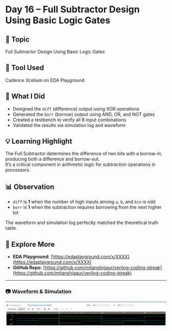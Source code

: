 # Day 16 – Full Subtractor Design Using Basic Logic Gates

## 🧠 Topic
Full Subtractor Design Using Basic Logic Gates

## 🔧 Tool Used
Cadence Xcelium on EDA Playground

## 📌 What I Did
- Designed the `diff` (difference) output using XOR operations  
- Generated the `borr` (borrow) output using AND, OR, and NOT gates  
- Created a testbench to verify all 8 input combinations  
- Validated the results via simulation log and waveform  

## 💡 Learning Highlight
The Full Subtractor determines the difference of two bits with a borrow-in, producing both a difference and borrow-out.  
It’s a critical component in arithmetic logic for subtraction operations in processors.

## 📊 Observation
- `diff` is **1** when the number of high inputs among `a`, `b`, and `bin` is odd  
- `borr` is **1** when the subtraction requires borrowing from the next higher bit  

The waveform and simulation log perfectly matched the theoretical truth table.

## 🔗 Explore More
- **EDA Playground:** [https://edaplayground.com/x/XXXX](https://edaplayground.com/x/XXXX)  
- **GitHub Repo:** [https://github.com/mitanshigaur/verilog-coding-streak](https://github.com/mitanshigaur/verilog-coding-streak)

---

### 📷 Waveform & Simulation
![Waveform Output](waveform.png)
